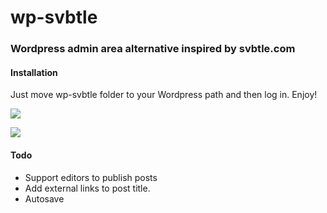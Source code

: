 # wp-svbtle
### Wordpress admin area alternative inspired by svbtle.com

#### Installation
Just move wp-svbtle folder to your Wordpress path and then log in. Enjoy!

![][2]

![][1]

 [2]: https://github.com/gravityonmars/wp-svbtle/raw/master/screenshot-2.png
 [1]: https://github.com/gravityonmars/wp-svbtle/raw/master/screenshot-1.png


#### Todo
* Support editors to publish posts
* Add external links to post title.
* Autosave 

